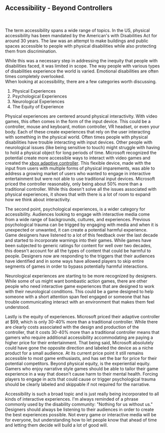 <h2>Accessibility - Beyond Controllers </h2>
<br><br>
The term accessibility spans a wide range of topics. In the US, physical accessibility has been mandated by the American's with Disabilities Act for around 30 years. The 
law was an attempt to make buildings and public spaces accessible to people with physical disabilities while also protecting them from discrimination. 

While this was a necessary step in addressing the inequity that people with disabilities faced, it was limited in scope. The way people with various types of disabilities
experience the world is varied. Emotional disabilities are often times completely overlooked. 
<br>
When looking at accessibility, there are a few categories worth discussing.
<br>
1. Physical Experiences<br>
2. Psychological Experiences<br>
3. Neurological Experiences<br>
4. The Equity of Experience<br>

Physical experiences are centered around physical interactivity. With video games, this often comes in the form of the input device. This could be a controller,
mouse and keyboard, motion controller, VR headset, or even your body. Each of these  create experiences that rely on the user interacting with something in the physical
world. Often times people with physical disabilities have trouble interacting with input devices. Other people with neurological issues (like being sensitive to touch) 
might struggle with having to hold a physical object for long periods of time. Microsoft recognized the potential create more accessible ways to interact with video games 
and created the <a href="https://www.xbox.com/en-US/accessories/controllers/xbox-adaptive-controller">xbox adaptive controller</a>. This flexible device, made with the 
input from users with multiple forms of physical imparements, was able to address a growing market of users who wanted to engage in interactive entertainment but were not able to
use traditional input devices. Microsoft priced the controller reasonably, only being about 50% more than a traditional controller. While this doesn't solve all the
issues associated with physical experiences, it shows that with there is a lot of room to expand how we think about interactivity. <br>

The second point, psychological experiences, is a wider category for accessibility. Audiences looking to engage with interactive media come from a wide range of backgrounds, 
cultures, and experiences. Previous psychological trauma can be trigged by engaging with media and when it is unexpected or unwanted, it can create a potential harmful experience.
Game designers have listened to a lot of this feedback over the last decade and started to incorporate warnings into their games. While games have been subjected to 
generic ratings for content for well over two decades, this doesn't account for all the types of content that could be harmful to people. Designers now are responding
to the triggers that their audiences have identified and in some ways have allowed players to skip entire segments of games in order to bypass potentially harmful
interactions.<br>

Neurological experiences are starting to be more recognized by designers. While some of us might want bombastic action games, there are other people who need interactive
game experiences that are designed to work with their neurological conditions. This could be a game designed to help someone with a short attention span feel engaged
or someone that has trouble communicating interact with an environment that makes them feel understood.<br>

Lastly is the equity of experiences. Microsoft priced their adaptive controller at $99, which is only 30-40% more than a traditional controller. While there are clearly
costs associated with the design and production of the controller, that it costs 30-40% more than a traditional controller means that gamers who require additional
accessibility accommodating are paying a higher price for their entertainment. That being said, Microsoft absolutely could have gone the opposite direction and labeled
the device as a niche product for a small audience. At its current price point it still remains accessible to most game enthusiasts, and has set the bar for price
for their potential competitors. Beyond physical equity, is the experiential equity. Gamers who enjoy narrative style games should be able to tailor their game experience
in a way that doesn't cause harm to their mental health. Forcing players to engage in acts that could cause or trigger psychological trauma should be clearly labeled
and skippable if not required for the narrative. <br>

Accessibility is such a broad topic and is just really being incorporated to all kinds of interactive experiences. I'm always reminded of a phrase commonly used by 
the disability community: "Nothing for us without us." Designers should always be listening to their audiences in order to create the best experiences possible. Not every
game or interactive media will be for everyone, but understanding how to let people know that ahead of time and letting them decide will build a lot of good will. 
